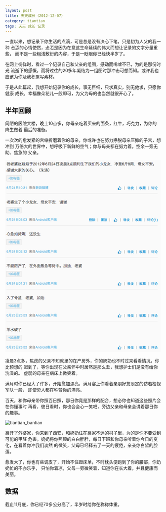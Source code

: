 ```yaml
---
layout: post
title: 天天成长（2012-12-07）
category: tiantian
tags: 天天 成长 记录
---
```


一直以来，想记录下你生活的点滴，可是总是没有决心下笔，只是初为人父的我一种
忐忑的心情使然，忐忑是因为在意这生命延续的伟大而想让记录的文字分量重些，
而不是一些粗浅敷衍的内容，于是一眨眼你已经快半岁了。

在网上徜徉时，看过一个记录自己和父亲的组图，感动而唏嘘不已，为的是那份时光
流逝下的感慨，而将过往的20多年凝结为一组图时那冲击可想而知。或许我也
应该为你及我积累写素材。

于是从此篇起，我想开始记录你的成长，事无巨细，只求真实，别无他求，只愿你健康
成长，幸福像朵花儿一般即可，为父为母的也当然就很开心了。

## 半年回顾

简陋的医院大楼，晚上10点多，你母亲吃着买来的面条，红牛，巧克力，为你的降生做着
最后的准备。

一次次的愈发紧的宫缩折磨着你的母亲，你或许也在努力挣脱母亲压抑的子宫，想冲到
万倍大的世界中，想呼吸下新鲜的空气；你与母亲都在努力着，空余一旁无助、焦急的
父亲。

![tiantian](/assets/images/tiantian_weibo.png)

凌晨3点多，焦虑的父亲不知就里的在产房外，你的奶奶也不时过来看看情况，你比预想的
迟到了，等你出现在父亲怀中时居然是那么丑，我想护士们是没有给你洗澡的。
虚弱的母亲在病床上微笑着。

满月时你已经大了许多，开始愈加漂亮，满月宴上你看着亲朋好友淡定的仿若检视军队一般，
即使旁人都在称赞你的漂亮。

百天，和你母亲带你照百日照，那日你竟是那样的配合，想必你也知道这些照片会在你懂事时
再看，彼日看时，你也会会心一笑吧，旁边父亲和母亲会讲着那日你的趣事。

![tiantian_bantian](/assets/images/tiantian.jpeg)

离开了外婆家，你来到了西安，和奶奶住在离家不远的村子里，为的是你不要受到可能的甲醛
危害。奶奶将你照顾的白白胖胖，每日下班和你母亲听着你今日的变化，在看着你冲我们淡然
的微笑，父母已经释去了一天的疲倦，亲亲你白皙的脸蛋。

愈发大了，你也有些调皮了，开始不住蹬床单，不时枕头便跑到了你的腰部，你奶奶忙的不亦乐乎，
只怕你着凉，父母一旁微笑着，知道你在长大着，并且健康而美丽。

## 数据

截止11月底，你已经70多公分高了，半岁时给你在称称体重。

